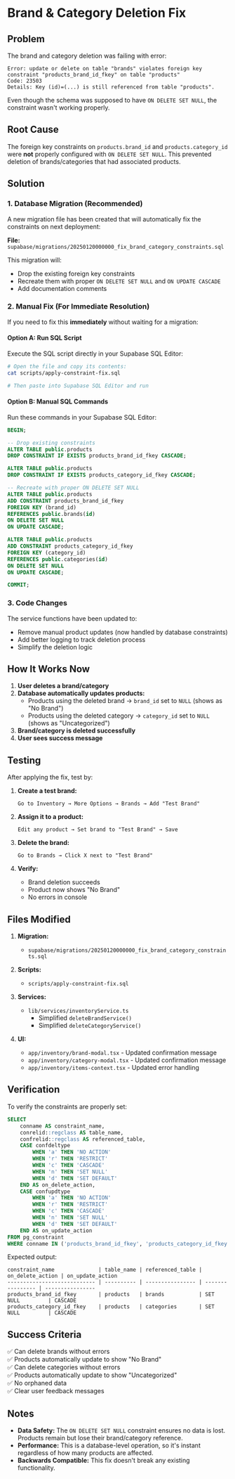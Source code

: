 # Brand & Category Deletion Fix

## Problem

The brand and category deletion was failing with error:

```
Error: update or delete on table "brands" violates foreign key constraint "products_brand_id_fkey" on table "products"
Code: 23503
Details: Key (id)=(...) is still referenced from table "products".
```

Even though the schema was supposed to have `ON DELETE SET NULL`, the constraint wasn't working properly.

## Root Cause

The foreign key constraints on `products.brand_id` and `products.category_id` were **not** properly configured with `ON DELETE SET NULL`. This prevented deletion of brands/categories that had associated products.

## Solution

### 1. Database Migration (Recommended)

A new migration file has been created that will automatically fix the constraints on next deployment:

**File:** `supabase/migrations/20250120000000_fix_brand_category_constraints.sql`

This migration will:

- Drop the existing foreign key constraints
- Recreate them with proper `ON DELETE SET NULL` and `ON UPDATE CASCADE`
- Add documentation comments

### 2. Manual Fix (For Immediate Resolution)

If you need to fix this **immediately** without waiting for a migration:

#### Option A: Run SQL Script

Execute the SQL script directly in your Supabase SQL Editor:

```bash
# Open the file and copy its contents:
cat scripts/apply-constraint-fix.sql

# Then paste into Supabase SQL Editor and run
```

#### Option B: Manual SQL Commands

Run these commands in your Supabase SQL Editor:

```sql
BEGIN;

-- Drop existing constraints
ALTER TABLE public.products
DROP CONSTRAINT IF EXISTS products_brand_id_fkey CASCADE;

ALTER TABLE public.products
DROP CONSTRAINT IF EXISTS products_category_id_fkey CASCADE;

-- Recreate with proper ON DELETE SET NULL
ALTER TABLE public.products
ADD CONSTRAINT products_brand_id_fkey
FOREIGN KEY (brand_id)
REFERENCES public.brands(id)
ON DELETE SET NULL
ON UPDATE CASCADE;

ALTER TABLE public.products
ADD CONSTRAINT products_category_id_fkey
FOREIGN KEY (category_id)
REFERENCES public.categories(id)
ON DELETE SET NULL
ON UPDATE CASCADE;

COMMIT;
```

### 3. Code Changes

The service functions have been updated to:

- Remove manual product updates (now handled by database constraints)
- Add better logging to track deletion process
- Simplify the deletion logic

## How It Works Now

1. **User deletes a brand/category**
2. **Database automatically updates products:**
   - Products using the deleted brand → `brand_id` set to `NULL` (shows as "No Brand")
   - Products using the deleted category → `category_id` set to `NULL` (shows as "Uncategorized")
3. **Brand/category is deleted successfully**
4. **User sees success message**

## Testing

After applying the fix, test by:

1. **Create a test brand:**

   ```
   Go to Inventory → More Options → Brands → Add "Test Brand"
   ```

2. **Assign it to a product:**

   ```
   Edit any product → Set brand to "Test Brand" → Save
   ```

3. **Delete the brand:**

   ```
   Go to Brands → Click X next to "Test Brand"
   ```

4. **Verify:**
   - Brand deletion succeeds
   - Product now shows "No Brand"
   - No errors in console

## Files Modified

1. **Migration:**

   - `supabase/migrations/20250120000000_fix_brand_category_constraints.sql`

2. **Scripts:**

   - `scripts/apply-constraint-fix.sql`

3. **Services:**

   - `lib/services/inventoryService.ts`
     - Simplified `deleteBrandService()`
     - Simplified `deleteCategoryService()`

4. **UI:**
   - `app/inventory/brand-modal.tsx` - Updated confirmation message
   - `app/inventory/category-modal.tsx` - Updated confirmation message
   - `app/inventory/items-context.tsx` - Updated error handling

## Verification

To verify the constraints are properly set:

```sql
SELECT
    conname AS constraint_name,
    conrelid::regclass AS table_name,
    confrelid::regclass AS referenced_table,
    CASE confdeltype
        WHEN 'a' THEN 'NO ACTION'
        WHEN 'r' THEN 'RESTRICT'
        WHEN 'c' THEN 'CASCADE'
        WHEN 'n' THEN 'SET NULL'
        WHEN 'd' THEN 'SET DEFAULT'
    END AS on_delete_action,
    CASE confupdtype
        WHEN 'a' THEN 'NO ACTION'
        WHEN 'r' THEN 'RESTRICT'
        WHEN 'c' THEN 'CASCADE'
        WHEN 'n' THEN 'SET NULL'
        WHEN 'd' THEN 'SET DEFAULT'
    END AS on_update_action
FROM pg_constraint
WHERE conname IN ('products_brand_id_fkey', 'products_category_id_fkey');
```

Expected output:

```
constraint_name              | table_name | referenced_table | on_delete_action | on_update_action
---------------------------- | ---------- | ---------------- | ---------------- | ----------------
products_brand_id_fkey       | products   | brands           | SET NULL         | CASCADE
products_category_id_fkey    | products   | categories       | SET NULL         | CASCADE
```

## Success Criteria

✅ Can delete brands without errors  
✅ Products automatically update to show "No Brand"  
✅ Can delete categories without errors  
✅ Products automatically update to show "Uncategorized"  
✅ No orphaned data  
✅ Clear user feedback messages

## Notes

- **Data Safety:** The `ON DELETE SET NULL` constraint ensures no data is lost. Products remain but lose their brand/category reference.
- **Performance:** This is a database-level operation, so it's instant regardless of how many products are affected.
- **Backwards Compatible:** This fix doesn't break any existing functionality.

